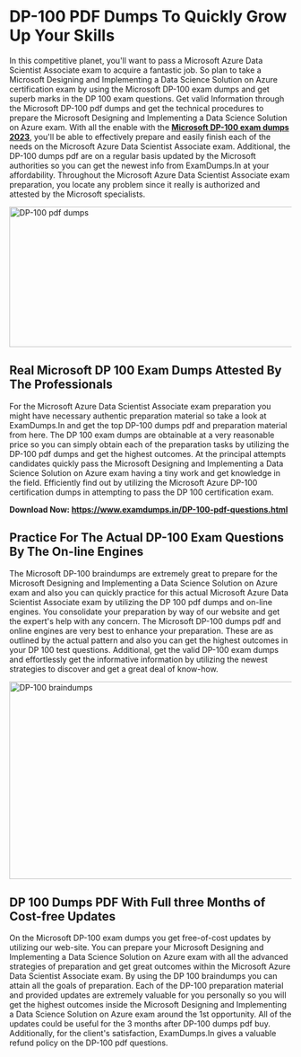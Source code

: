 <h1><strong>DP-100 PDF Dumps To Quickly Grow Up Your Skills</strong></h1>
<p>In this competitive planet, you'll want to pass a Microsoft Azure Data Scientist Associate exam to acquire a fantastic job. So plan to take a Microsoft Designing and Implementing a Data Science Solution on Azure certification exam by using the Microsoft DP-100 exam dumps and get superb marks in the DP 100 exam questions. Get valid Information through the Microsoft DP-100 pdf dumps and get the technical procedures to prepare the Microsoft Designing and Implementing a Data Science Solution on Azure exam. With all the enable with the <strong><a href="https://www.examdumps.in/DP-100-pdf-questions.html">Microsoft DP-100 exam dumps 2023</a></strong>, you'll be able to effectively prepare and easily finish each of the needs on the Microsoft Azure Data Scientist Associate exam. Additional, the DP-100 dumps pdf are on a regular basis updated by the Microsoft authorities so you can get the newest info from ExamDumps.In at your affordability. Throughout the Microsoft Azure Data Scientist Associate exam preparation, you locate any problem since it really is authorized and attested by the Microsoft specialists.</p>
<p><img src="https://i.ibb.co/zxJwW90/Copy-of-Online-Classes-Twitter-header-post-Made-with-Poster-My-Wall-1.png" alt="DP-100 pdf dumps" width="750" height="250" /></p>
<h2><strong>Real Microsoft DP 100 Exam Dumps Attested By The Professionals</strong></h2>
<p>For the Microsoft Azure Data Scientist Associate exam preparation you might have necessary authentic preparation material so take a look at ExamDumps.In and get the top DP-100 dumps pdf and preparation material from here. The DP 100 exam dumps are obtainable at a very reasonable price so you can simply obtain each of the preparation tasks by utilizing the DP-100 pdf dumps and get the highest outcomes. At the principal attempts candidates quickly pass the Microsoft Designing and Implementing a Data Science Solution on Azure exam having a tiny work and get knowledge in the field. Efficiently find out by utilizing the Microsoft Azure DP-100 certification dumps in attempting to pass the DP 100 certification exam.</p>
<p><strong>Download Now:&nbsp;<a href="https://www.examdumps.in/DP-100-pdf-questions.html">https://www.examdumps.in/DP-100-pdf-questions.html</a></strong></p>
<h2><strong>Practice For The Actual DP-100 Exam Questions By The On-line Engines</strong></h2>
<p>The Microsoft DP-100 braindumps are extremely great to prepare for the Microsoft Designing and Implementing a Data Science Solution on Azure exam and also you can quickly practice for this actual Microsoft Azure Data Scientist Associate exam by utilizing the DP 100 pdf dumps and on-line engines. You consolidate your preparation by way of our website and get the expert's help with any concern. The Microsoft DP-100 dumps pdf and online engines are very best to enhance your preparation. These are as outlined by the actual pattern and also you can get the highest outcomes in your DP 100 test questions. Additional, get the valid DP-100 exam dumps and effortlessly get the informative information by utilizing the newest strategies to discover and get a great deal of know-how.</p>
<p><a href="https://www.examdumps.in/DP-100-pdf-questions.html"><img src="https://i.ibb.co/QkNtdwY/Copy-of-Zoom-Online-Classes-Facebook-Share-Po-Made-with-Poster-My-Wall-1.jpg" alt="DP-100 braindumps" width="670" height="352" /></a></p>
<h2><strong>DP 100 Dumps PDF With Full three Months of Cost-free Updates</strong></h2>
<p>On the Microsoft DP-100 exam dumps you get free-of-cost updates by utilizing our web-site. You can prepare your Microsoft Designing and Implementing a Data Science Solution on Azure exam with all the advanced strategies of preparation and get great outcomes within the Microsoft Azure Data Scientist Associate exam. By using the DP 100 braindumps you can attain all the goals of preparation. Each of the DP-100 preparation material and provided updates are extremely valuable for you personally so you will get the highest outcomes inside the Microsoft Designing and Implementing a Data Science Solution on Azure exam around the 1st opportunity. All of the updates could be useful for the 3 months after DP-100 dumps pdf buy. Additionally, for the client's satisfaction, ExamDumps.In gives a valuable refund policy on the DP-100 pdf questions.</p>
